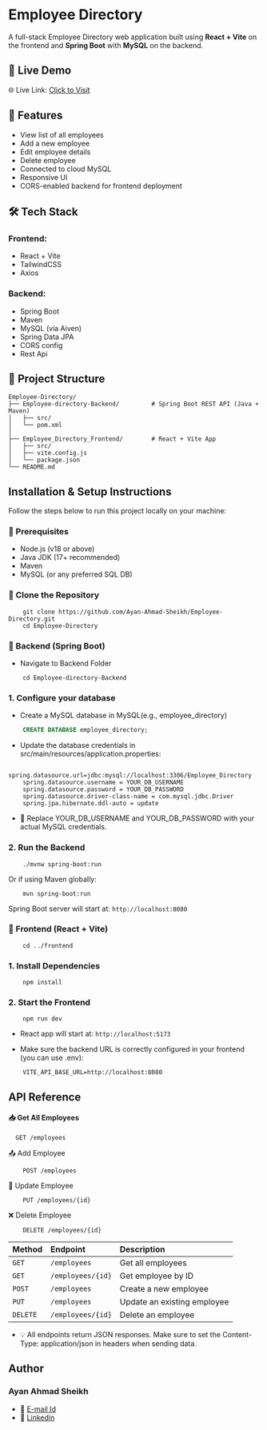
# Employee Directory

A full-stack Employee Directory web application built using **React + Vite** on the frontend and **Spring Boot** with **MySQL** on the backend.


## 🔗 Live Demo

🌐 Live Link: [Click to Visit](https://employee-directory-rho-silk.vercel.app/)

## 🚀 Features

- View list of all employees
- Add a new employee
- Edit employee details
- Delete employee
- Connected to cloud MySQL
- Responsive UI
- CORS-enabled backend for frontend deployment


## 🛠️ Tech Stack

### Frontend:
- React + Vite
- TailwindCSS
- Axios

### Backend:
- Spring Boot
- Maven
- MySQL (via Aiven)
- Spring Data JPA
- CORS config
- Rest Api


## 📁 Project Structure

```
Employee-Directory/
├── Employee-directory-Backend/         # Spring Boot REST API (Java + Maven)
│   ├── src/
│   └── pom.xml
│
├── Employee_Directory_Frontend/        # React + Vite App
│   ├── src/
│   ├── vite.config.js
│   └── package.json
└── README.md
```
## Installation & Setup Instructions

Follow the steps below to run this project locally on your machine:

### 🔧 Prerequisites
- Node.js (v18 or above)
- Java JDK (17+ recommended)
- Maven
- MySQL (or any preferred SQL DB)

### 🔹 Clone the Repository
```
    git clone https://github.com/Ayan-Ahmad-Sheikh/Employee-Directory.git
    cd Employee-Directory
```

### 🔹 Backend (Spring Boot)
- Navigate to Backend Folder
```
    cd Employee-directory-Backend
```
### 1. Configure your database
- Create a MySQL database in MySQL(e.g., employee_directory)
```SQL
    CREATE DATABASE employee_directory;
```

- Update the database credentials in src/main/resources/application.properties:
```
    spring.datasource.url=jdbc:mysql://localhost:3306/Employee_Directory
    spring.datasource.username = YOUR_DB_USERNAME
    spring.datasource.password = YOUR_DB_PASSWORD
    spring.datasource.driver-class-name = com.mysql.jdbc.Driver
    spring.jpa.hibernate.ddl-auto = update
```
- 📝 Replace YOUR_DB_USERNAME and YOUR_DB_PASSWORD with your actual MySQL credentials.

### 2. Run the Backend
```
    ./mvnw spring-boot:run
```
Or if using Maven globally:
```
    mvn spring-boot:run
```
Spring Boot server will start at:
``` http://localhost:8080 ```


### 🔹  Frontend (React + Vite)
```
    cd ../frontend
```
### 1. Install Dependencies
```
    npm install
```
### 2. Start the Frontend
```
    npm run dev
```
- React app will start at: ```http://localhost:5173```

- Make sure the backend URL is correctly configured in your frontend (you can use .env):

```env
    VITE_API_BASE_URL=http://localhost:8080
```


## API Reference

#### 📥 Get All Employees

```http
  GET /employees
```

📤 Add Employee
```
    POST /employees
```

📝 Update Employee
```
    PUT /employees/{id}
```

❌ Delete Employee
```
    DELETE /employees/{id}
```

| Method | Endpoint     | Description                |
| :-------- | :------- | :------------------------- |
| `GET` | `/employees` | Get all employees |
| `GET` | `/employees/{id}` | Get employee by ID |
| `POST` | `/employees` | Create a new employee |
| `PUT` | `/employees` | Update an existing employee |
| `DELETE` | `/employees/{id}` | Delete an employee |

- 💡 All endpoints return JSON responses. Make sure to set the Content-Type: application/json in headers when sending data.


## Author

### Ayan Ahmad Sheikh
- 📧 [E-mail Id](ayansheikh.ind@gmail.com)
- 🔗 [Linkedin](https://www.linkedin.com/in/ayan-ahmad-sheikh/)

